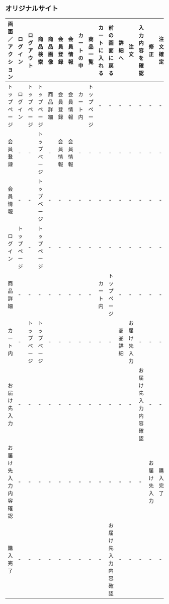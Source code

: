 ## オリジナルサイト
|画面／アクション|ログイン|ログアウト|商品検索|商品画像|会員登録|会員情報|カートの中|商品一覧|カートに入れる|前の画面に戻る|詳細へ|注文|入力内容を確認|修正|注文確定|トップページ|
|---------------|--------|----------|--------|--------|-------|--------|----------|--------|--------------|-------------|------|----|-------------|----|--------|-----------|
|トップページ|ログイン|トップページ|トップページ|商品詳細|会員登録|会員情報|カート内|トップページ|-|-|-|-|-|-|-|トップページ|
|会員登録|-|-|トップページ|-|会員情報|会員情報|-|-|-|-|-|-|-|-|-|トップページ|
|会員情報|-|-|トップページ|-|-|-|-|-|-|-|-|-|-|-|-|トップページ|
|ログイン|トップページ|-|トップページ|-|-|-|-|-|-|-|-|-|-|-|-|トップページ|
|商品詳細|-|-|-|-|-|-|-|-|カート内|トップページ|-|-|-|-|-|トップページ|
|カート内|-|トップページ|トップページ|-|-|-|-|-|-|-|商品詳細|お届け先入力|-|-|-|トップページ|
|お届け先入力|-|-|-|-|-|-|-|-|-|-|-|-|お届け先入力内容確認|-|-|-|
|お届け先入力内容確認|-|-|-|-|-|-|-|-|-|-|-|-|-|お届け先入力|購入完了|-|
|購入完了|-|-|-|-|-|-|-|-|-|お届け先入力内容確認|-|-|-|-|-|トップページ|
